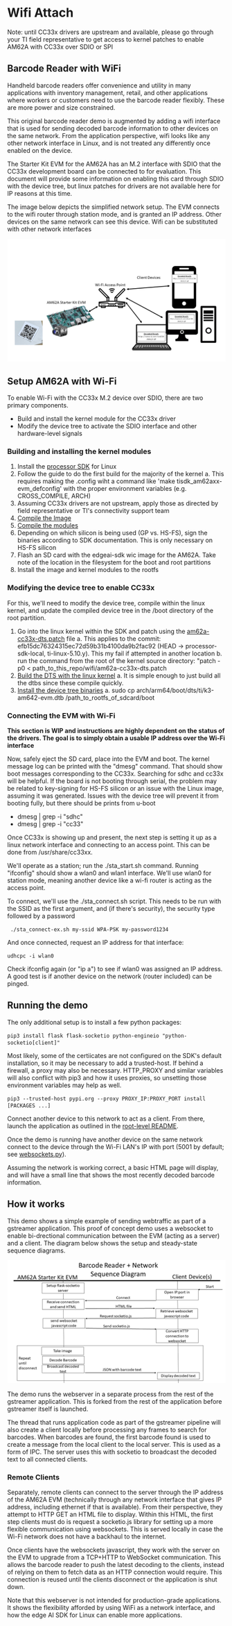 # Wifi Attach

Note: until CC33x drivers are upstream and available, please go through your TI field representative to get access to kernel patches to enable AM62A with CC33x over SDIO or SPI

## Barcode Reader with WiFi

Handheld barcode readers offer convenience and utility in many applications with inventory management, retail, and other applications where workers or customers need to use the barcode reader flexibly. These are more power and size constrained. 

This original barcode reader demo is augmented by adding a wifi interface that is used for sending decoded barcode information to other devices on the same network. From the application perspective, wifi looks like any other network interface in Linux, and is not treated any differently once enabled on the device.

The Starter Kit EVM for the AM62A has an M.2 interface with SDIO that the CC33x development board can be connected to for evaluation. This document will provide some information on enabling this card through SDIO with the device tree, but linux patches for drivers are not available here for IP reasons at this time.

The image below depicts the simplified network setup. The EVM connects to the wifi router through station mode, and is granted an IP address. Other devices on the same network can see this device. Wifi can be substituted with other network interfaces

![](./wifi-network.PNG)


## Setup AM62A with Wi-Fi

To enable Wi-Fi with the CC33x M.2 device over SDIO, there are two primary components. 
  * Build and install the kernel module for the CC33x driver
  * Modify the device tree to activate the SDIO interface and other hardware-level signals 

### Building and installing the kernel modules

  1. Install the [processor SDK](https://www.ti.com/tool/PROCESSOR-SDK-AM62A) for Linux
  2. Follow the guide to do the first build for the majority of the kernel
      a. This requires making the .config wiht a command like 'make tisdk_am62axx-evm_defconfig' with the proper environment variables (e.g. CROSS_COMPILE, ARCH)
  3. Assuming CC33x drivers are not upstream, apply those as directed by field representative or TI's connectivity support team
  4. [Compile the Image](https://software-dl.ti.com/processor-sdk-linux/esd/AM62AX/latest/exports/docs/linux/Foundational_Components_Kernel_Users_Guide.html#compiling-the-kernel)
  5. [Compile the modules](https://software-dl.ti.com/processor-sdk-linux/esd/AM62AX/latest/exports/docs/linux/Foundational_Components_Kernel_Users_Guide.html#compiling-the-kernel-modules)
  6. Depending on which silicon is being used (GP vs. HS-FS), sign the binaries according to SDK documentation. This is only necessary on HS-FS silicon
  7. Flash an SD card with the edgeai-sdk wic image for the AM62A. Take note of the location in the filesystem for the boot and root partitions
  8. Install the image and kernel modules to the rootfs

### Modifying the device tree to enable CC33x

For this, we'll need to modify the device tree, compile within the linux kernel, and update the compiled device tree in the /boot directory of the root partition. 

  1. Go into the linux kernel within the SDK and patch using the [am62a-cc33x-dts.patch](../wifi/am62a-cc33x-dts.patch) file
    a. This applies to the commit: efb15dc76324315ec72d59b31b4100da9b2fac92 (HEAD -> processor-sdk-local, ti-linux-5.10.y). This my fail if attempted in another location
    b. run the command from the root of the kernel source directory: "patch -p0 < path_to_this_repo/wifi/am62a-cc33x-dts.patch
  2. [Build the DTS with the linux kernel](https://software-dl.ti.com/processor-sdk-linux/esd/AM62AX/latest/exports/docs/linux/Foundational_Components_Kernel_Users_Guide.html#compiling-the-device-tree-binaries)
    a. It is simple enough to just build all the dtbs since these compile quickly. 
  3. [Install the device tree binaries](https://software-dl.ti.com/processor-sdk-linux/esd/AM62AX/latest/exports/docs/linux/Foundational_Components_Kernel_Users_Guide.html#installing-the-kernel-image-and-device-tree-binaries)
    a. sudo cp arch/arm64/boot/dts/ti/k3-am642-evm.dtb /path_to_rootfs_of_sdcard/boot

### Connecting the EVM with Wi-Fi

**This section is WIP and instructions are highly dependent on the status of the drivers. The goal is to simply obtain a usable IP address over the Wi-Fi interface**

Now, safely eject the SD card, place into the EVM and boot. The kernel message log can be printed with the "dmesg" command. That should show boot messages corresponding to the CC33x. Searching for sdhc and cc33x will be helpful. If the board is not booting through serial, the problem may be related to key-signing for HS-FS silicon or an issue with the Linux image, assuming it was generated. Issues with the device tree will prevent it from booting fully, but there should be prints from u-boot
  * dmesg | grep -i "sdhc"
  * dmesg | grep -i "cc33"

Once CC33x is showing up and present, the next step is setting it up as a linux network interface and connecting to an access point. This can be done from /usr/share/cc33xx.

We'll operate as a station; run the ./sta_start.sh command. Running "ifconfig" should show a wlan0 and wlan1 interface. We'll use wlan0 for station mode, meaning another device like a wi-fi router is acting as the access point.

To connect, we'll use the ./sta_connect.sh script. This needs to be run with the SSID as the first argument, and (if there's security), the security type followed by a password

```
 ./sta_connect-ex.sh my-ssid WPA-PSK my-password1234
```

And once connected, request an IP address for that interface:
```
udhcpc -i wlan0
```

Check ifconfig again (or "ip a") to see if wlan0 was assigned an IP address. A good test is if another device on the network (router included) can be pinged.

## Running the demo

The only additional setup is to install a few python packages:
```
pip3 install flask flask-socketio python-engineio "python-socketio[client]"
```

Most likely, some of the certiicates are not configured on the SDK's default installation, so it may be necessary to add a trusted-host. If behind a firewall, a proxy may also be necessary. HTTP_PROXY and similar variables will also conflict with pip3 and how it uses proxies, so unsetting those environment variables may help as well.

```
pip3 --trusted-host pypi.org --proxy PROXY_IP:PROXY_PORT install [PACKAGES ...]
```

Connect another device to this network to act as a client. From there, launch the application as outlined in the [root-level README](../README.md).

Once the demo is running have another device on the same network connect to the device through the Wi-Fi LAN's IP with port (5001 by default; see [websockets.py](../apps_python/websockets.py)). 

Assuming the network is working correct, a basic HTML page will display, and will have a small line that shows the most recently decoded barcode information.

## How it works

This demo shows a simple example of sending webtraffic as part of a gstreamer application. This proof of concept demo uses a websocket to enable bi-drectional communication between the EVM (acting as a server) and a client. The diagram below shows the setup and steady-state sequence diagrams.

![](./sequence-diagram.png)

The demo runs the webserver in a separate process from the rest of the gstreamer application. This is forked from the rest of the application before gstreamer itself is launched. 

The thread that runs application code as part of the gstreamer pipeline will also create a client locally before processing any frames to search for barcodes. When barcodes are found, the first barcode found is used to create a message from the local client to the local server. This is used as a form of IPC. The server uses this with socketio to broadcast the decoded text to all connected clients. 

### Remote Clients

Separately, remote clients can connect to the server through the IP address of the AM62A EVM (technically through any network interface that gives IP address, including ethernet if that is available). From their perspective, they attempt to HTTP GET an HTML file to display. Within this HTML, the first step clients must do is request a socketio.js library for setting up a more flexible communication using websockets. This is served locally in case the Wi-Fi network does not have a backhaul to the internet.

Once clients have the websockets javascript, they work with the server on the EVM to upgrade from a TCP+HTTP to WebSocket communication. This allows the barcode reader to push the latest decoding to the clients, instead of relying on them to fetch data as an HTTP connection would require. This connection is reused until the clients disconnect or the application is shut down.

Note that this webserver is not intended for production-grade applications. It shows the flexibility afforded by using WiFi as a network interface, and how the edge AI SDK for Linux can enable more applications.